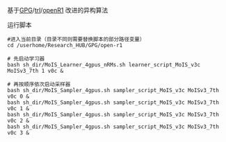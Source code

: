 基于[GPG](https://github.com/AMAP-ML/GPG)/[trl](https://github.com/huggingface/trl)/[openR1](https://github.com/huggingface/open-r1) 改进的异构算法

运行脚本
```shell
#进入当前目录（目录不同则需要替换脚本的部分路径变量）
cd /userhome/Research_HUB/GPG/open-r1

# 先启动学习器
bash sh_dir/MoIS_Learner_4gpus_nRMs.sh learner_script_MoIS_v3c MoISv3_7th 1 v0c &

# 再按顺序依次启动采样器
bash sh_dir/MoIS_Sampler_4gpus.sh sampler_script_MoIS_v3c MoISv3_7th v0c 0 &
bash sh_dir/MoIS_Sampler_4gpus.sh sampler_script_MoIS_v3c MoISv3_7th v0c 1 &
bash sh_dir/MoIS_Sampler_4gpus.sh sampler_script_MoIS_v3c MoISv3_7th v0c 2 &
bash sh_dir/MoIS_Sampler_4gpus.sh sampler_script_MoIS_v3c MoISv3_7th v0c 3 &
```